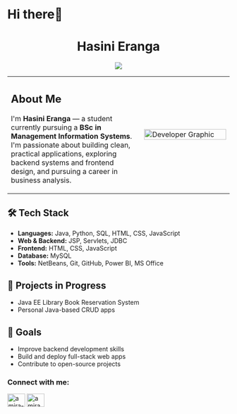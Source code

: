 <!DOCTYPE html>
<html lang="en">
<head>
  <meta charset="UTF-8">
  <meta name="viewport" content="width=device-width, initial-scale=1">
  
</head>
<body>

  <h1>Hi there👋</h1>    
  
  <div align="center">
  
  # Hasini Eranga
  <img src="https://cdn.dribbble.com/users/1364029/screenshots/16093268/media/68e82a7fb4904614a9066d6b540c14b2.gif">
  </div>
 <div> 
 <table>
<tr>
<td width="60%">
 <h2> About Me</h2>
  
  <p>I'm <strong>Hasini Eranga</strong> — a student currently pursuing a <strong>BSc in Management Information Systems</strong>.<br>
     I'm passionate about building clean, practical applications, exploring backend systems and frontend design, and pursuing a career in business analysis.</p>
</div>
</td>
<td width="40%">
<img src="https://repository-images.githubusercontent.com/588181932/e36ec678-7984-4cdd-8e4c-a3932772ff8e" alt="Developer Graphic" width="100%">
</td>
</tr>
</table>
   
  <div class="section">
 <h2>🛠️ Tech Stack</h2>
    <ul>
      <li><strong>Languages:</strong> Java, Python, SQL, HTML, CSS, JavaScript</li>
      <li><strong>Web & Backend:</strong> JSP, Servlets, JDBC</li>
      <li><strong>Frontend:</strong> HTML, CSS, JavaScript</li>
      <li><strong>Database:</strong> MySQL</li>
      <li><strong>Tools:</strong> NetBeans, Git, GitHub, Power BI, MS Office</li>
    </ul>
  



  <div class="section">
    <h2>🚧 Projects in Progress</h2>
    <ul>
      <li>Java EE Library Book Reservation System</li>
      <li>Personal Java-based CRUD apps</li>
    </ul>
  </div>

  <div class="section">
    <h2>🎯 Goals</h2>
    <ul>
      <li>Improve backend development skills</li>
      <li>Build and deploy full-stack web apps</li>
      <li>Contribute to open-source projects</li>
    </ul>
  </div>

  <div class="section">
    <h3 align="left">Connect with me:</h3>
<p align="left">
<a href="https://www.linkedin.com/in/eranga-arumapperuma-6a3405274/?utm_source=share&utm_campaign=share_via&utm_content=profile&utm_medium=ios_app" target="blank"><img align="center" src="https://raw.githubusercontent.com/rahuldkjain/github-profile-readme-generator/master/src/images/icons/Social/linked-in-alt.svg" alt="amira-zaghab" height="30" width="40" /></a>
<a href="https://www.facebook.com/share/19yf2gkHHN/?mibextid=wwXIfr" target="blank"><img align="center" src="https://raw.githubusercontent.com/rahuldkjain/github-profile-readme-generator/master/src/images/icons/Social/facebook.svg" alt="amira zaghab" height="30" width="40" /></a>
</p>

</body>
</html>


